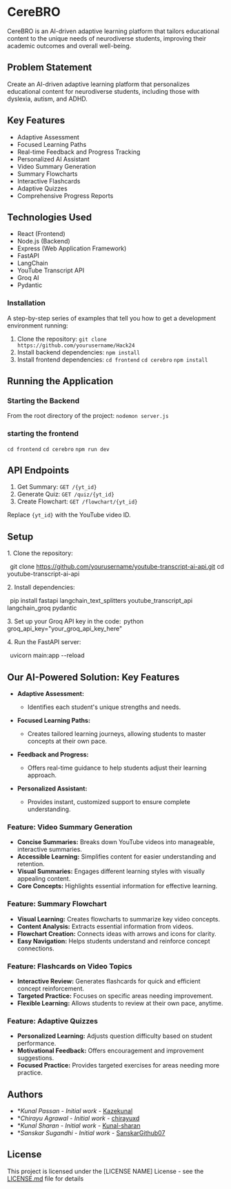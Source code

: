 # CereBRO

CereBRO is an AI-driven adaptive learning platform that tailors educational content to the unique needs of neurodiverse students, improving their academic outcomes and overall well-being.

## Problem Statement

Create an AI-driven adaptive learning platform that personalizes educational content for neurodiverse students, including those with dyslexia, autism, and ADHD.

## Key Features

- Adaptive Assessment
- Focused Learning Paths
- Real-time Feedback and Progress Tracking
- Personalized AI Assistant
- Video Summary Generation
- Summary Flowcharts
- Interactive Flashcards
- Adaptive Quizzes
- Comprehensive Progress Reports

## Technologies Used

- React (Frontend)
- Node.js (Backend)
- Express (Web Application Framework)
- FastAPI
- LangChain
- YouTube Transcript API
- Groq AI
- Pydantic


### Installation

A step-by-step series of examples that tell you how to get a development environment running:

1. Clone the repository:
    ```git clone https://github.com/yourusername/Hack24```
2. Install backend dependencies:
    ```npm install```
3. Install frontend dependencies:
    ```cd frontend```
    ```cd cerebro```
    ```npm install```

## Running the Application

### Starting the Backend

From the root directory of the project:
    ```nodemon server.js```

### starting the frontend

 ```cd frontend```
 ```cd cerebro```
 ```npm run dev```

## API Endpoints

1. Get Summary: `GET /{yt_id}`
2. Generate Quiz: `GET /quiz/{yt_id}`
3. Create Flowchart: `GET /flowchart/{yt_id}`

Replace `{yt_id}` with the YouTube video ID.

## Setup

1.⁠ ⁠Clone the repository:
   
⁠    git clone https://github.com/yourusername/youtube-transcript-ai-api.git
   cd youtube-transcript-ai-api
    ⁠

2.⁠ ⁠Install dependencies:
   
⁠    pip install fastapi langchain_text_splitters youtube_transcript_api langchain_groq pydantic
    ⁠

3.⁠ ⁠Set up your Groq API key in the code:
   ⁠ python
   groq_api_key="your_groq_api_key_here"
    ⁠

4.⁠ ⁠Run the FastAPI server:
   
⁠    uvicorn main:app --reload
    ⁠


## Our AI-Powered Solution: Key Features

- **Adaptive Assessment:**
  - Identifies each student's unique strengths and needs.

- **Focused Learning Paths:**
  - Creates tailored learning journeys, allowing students to master concepts at their own pace.

- **Feedback and Progress:**
  - Offers real-time guidance to help students adjust their learning approach.

- **Personalized Assistant:**
  - Provides instant, customized support to ensure complete understanding.

### Feature: Video Summary Generation

- **Concise Summaries:** Breaks down YouTube videos into manageable, interactive summaries.
- **Accessible Learning:** Simplifies content for easier understanding and retention.
- **Visual Summaries:** Engages different learning styles with visually appealing content.
- **Core Concepts:** Highlights essential information for effective learning.

### Feature: Summary Flowchart

- **Visual Learning:** Creates flowcharts to summarize key video concepts.
- **Content Analysis:** Extracts essential information from videos.
- **Flowchart Creation:** Connects ideas with arrows and icons for clarity.
- **Easy Navigation:** Helps students understand and reinforce concept connections.

### Feature: Flashcards on Video Topics

- **Interactive Review:** Generates flashcards for quick and efficient concept reinforcement.
- **Targeted Practice:** Focuses on specific areas needing improvement.
- **Flexible Learning:** Allows students to review at their own pace, anytime.

### Feature: Adaptive Quizzes

- **Personalized Learning:** Adjusts question difficulty based on student performance.
- **Motivational Feedback:** Offers encouragement and improvement suggestions.
- **Focused Practice:** Provides targeted exercises for areas needing more practice.

## Authors

* **Kunal Passan* - *Initial work* - [Kazekunal](https://github.com/kazekunal)
* **Chirayu Agrawal* - *Initial work* - [chirayuxd](https://github.com/chirayuxd)
* **Kunal Sharan* - *Initial work* - [Kunal-sharan](https://github.com/Kunal-sharan)
* **Sanskar Sugandhi* - *Initial work* - [SanskarGithub07](https://github.com/SanskarGithub07)

## License

This project is licensed under the [LICENSE NAME] License - see the [LICENSE.md](LICENSE.md) file for details
